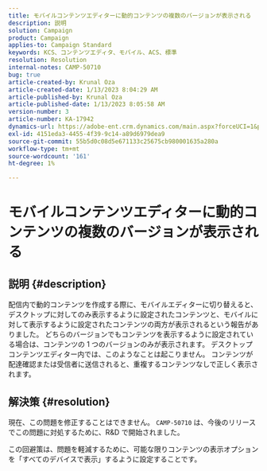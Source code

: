 ```yaml
---
title: モバイルコンテンツエディターに動的コンテンツの複数のバージョンが表示される
description: 説明
solution: Campaign
product: Campaign
applies-to: Campaign Standard
keywords: KCS、コンテンツエディタ、モバイル、ACS、標準
resolution: Resolution
internal-notes: CAMP-50710
bug: true
article-created-by: Krunal Oza
article-created-date: 1/13/2023 8:04:29 AM
article-published-by: Krunal Oza
article-published-date: 1/13/2023 8:05:58 AM
version-number: 3
article-number: KA-17942
dynamics-url: https://adobe-ent.crm.dynamics.com/main.aspx?forceUCI=1&pagetype=entityrecord&etn=knowledgearticle&id=3828dce4-1893-ed11-aad1-6045bd006793
exl-id: 4151eda3-4455-4f39-9c14-a89d6979dea9
source-git-commit: 55b5d0c08d5e671133c25675cb980001635a280a
workflow-type: tm+mt
source-wordcount: '161'
ht-degree: 1%

---
```


# モバイルコンテンツエディターに動的コンテンツの複数のバージョンが表示される

## 説明 {#description}


配信内で動的コンテンツを作成する際に、モバイルエディターに切り替えると、デスクトップに対してのみ表示するように設定されたコンテンツと、モバイルに対して表示するように設定されたコンテンツの両方が表示されるという報告がありました。 どちらのバージョンでもコンテンツを表示するように設定されている場合は、コンテンツの 1 つのバージョンのみが表示されます。 デスクトップコンテンツエディター内では、このようなことは起こりません。 コンテンツが配達確認または受信者に送信されると、重複するコンテンツなしで正しく表示されます。


## 解決策 {#resolution}


現在、この問題を修正することはできません。 `CAMP-50710` は、今後のリリースでこの問題に対処するために、R&amp;D で開始されました。



この回避策は、問題を軽減するために、可能な限りコンテンツの表示オプションを「すべてのデバイスで表示」するように設定することです。
